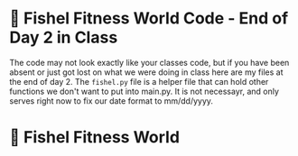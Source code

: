 # 👊 Fishel Fitness World Code - End of Day 2 in Class
The code may not look exactly like your classes code, but if you have been absent or just got lost on what we were doing in class here are my files at the end of day 2. The `fishel.py` file is a helper file that can hold other functions we don't want to put into main.py.  It is not necessayr, and only serves right now to fix our date format to mm/dd/yyyy.

# 👊 Fishel Fitness World
